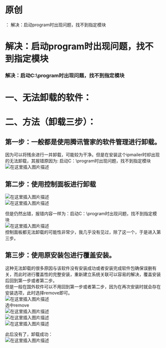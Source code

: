 # 原创

： 解决：启动program时出现问题，找不到指定模块

# 解决：启动program时出现问题，找不到指定模块

### 解决：启动C:\program时出现问题，找不到指定模块

# 一、无法卸载的软件：

# 二、方法（卸载三步）：

## 第一步：一般都是使用腾讯管家的软件管理进行卸载。

因为可以将残余进行一并卸载，可能较为干净。但是在安装这个ipmailer时却出现的无法卸载，其报错原因为:
启动C：\program时出现问题，找不到指定模块<br/> <img alt="在这里插入图片描述" src="https://img-blog.csdnimg.cn/2020041521183432.png"/>

## 第二步：使用控制面板进行卸载

<img alt="在这里插入图片描述" src="https://img-blog.csdnimg.cn/2020041521202056.png?x-oss-process=image/watermark,type_ZmFuZ3poZW5naGVpdGk,shadow_10,text_aHR0cHM6Ly9ibG9nLmNzZG4ubmV0L3B5dGhvbl9fcmVwb3J0ZWQ=,size_16,color_FFFFFF,t_70"/><br/> <img alt="在这里插入图片描述" src="https://img-blog.csdnimg.cn/20200415212123643.png"/>

但是仍然出错，报错内容一样为：启动C：\program时出现问题，找不到指定模块<br/> <img alt="在这里插入图片描述" src="https://img-blog.csdnimg.cn/20200415212215435.png"/><br/>
控制面板都无法卸载的可能性非常少，我几乎没有见过，除了这一个，于是进入第三步。

## 第三步：使用原安装包进行覆盖安装。

这种无法卸载的很多原因与该软件没有安装成功或者安装完成软件包确保误删有关，而此时进行覆盖性的完整安装，重新建立系统关联可以容易的解决，覆盖安装后回到第一步或者第二步。<br/>
但是一般在国外软件可以不用回到第一步或者第二步，因为在再次安装时就会存在安装选项，此时选择remove即可。<br/> <img alt="在这里插入图片描述" src="https://img-blog.csdnimg.cn/20200415212721598.png?x-oss-process=image/watermark,type_ZmFuZ3poZW5naGVpdGk,shadow_10,text_aHR0cHM6Ly9ibG9nLmNzZG4ubmV0L3B5dGhvbl9fcmVwb3J0ZWQ=,size_16,color_FFFFFF,t_70"/><br/>
选中remove<br/> <img alt="在这里插入图片描述" src="https://img-blog.csdnimg.cn/20200415212744135.png?x-oss-process=image/watermark,type_ZmFuZ3poZW5naGVpdGk,shadow_10,text_aHR0cHM6Ly9ibG9nLmNzZG4ubmV0L3B5dGhvbl9fcmVwb3J0ZWQ=,size_16,color_FFFFFF,t_70"/><br/> <img alt="在这里插入图片描述" src="https://img-blog.csdnimg.cn/20200415212800848.png?x-oss-process=image/watermark,type_ZmFuZ3poZW5naGVpdGk,shadow_10,text_aHR0cHM6Ly9ibG9nLmNzZG4ubmV0L3B5dGhvbl9fcmVwb3J0ZWQ=,size_16,color_FFFFFF,t_70"/><br/> <img alt="在这里插入图片描述" src="https://img-blog.csdnimg.cn/20200415212812188.png?x-oss-process=image/watermark,type_ZmFuZ3poZW5naGVpdGk,shadow_10,text_aHR0cHM6Ly9ibG9nLmNzZG4ubmV0L3B5dGhvbl9fcmVwb3J0ZWQ=,size_16,color_FFFFFF,t_70"/>

此后没有了，卸载成功：<br/> <img alt="在这里插入图片描述" src="https://img-blog.csdnimg.cn/20200415213013849.png?x-oss-process=image/watermark,type_ZmFuZ3poZW5naGVpdGk,shadow_10,text_aHR0cHM6Ly9ibG9nLmNzZG4ubmV0L3B5dGhvbl9fcmVwb3J0ZWQ=,size_16,color_FFFFFF,t_70"/>
